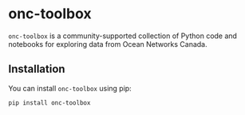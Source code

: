 # onc-toolbox

`onc-toolbox` is a community-supported collection of Python code and notebooks for exploring data from Ocean Networks Canada. 


## Installation

You can install `onc-toolbox` using pip:

```
pip install onc-toolbox
```
